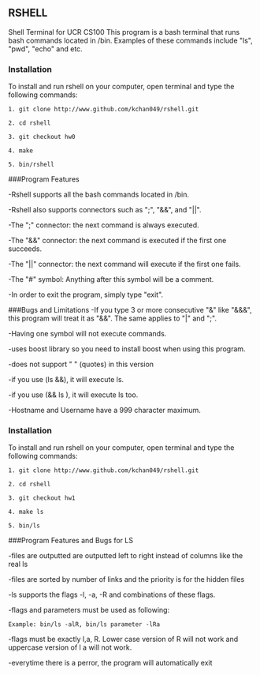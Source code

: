 
## RSHELL 
Shell Terminal for UCR CS100
This program is a bash terminal that runs bash commands located in /bin. Examples of these commands include "ls", "pwd", "echo" and etc. 
### Installation
To install and run rshell on your computer, open terminal and type the following commands:

```
1. git clone http://www.github.com/kchan049/rshell.git

2. cd rshell

3. git checkout hw0

4. make

5. bin/rshell
```

###Program Features

-Rshell supports all the bash commands located in /bin.

-Rshell also supports connectors such as ";", "&&", and "||".

-The ";" connector: the next command is always executed.

-The "&&" connector: the next command is executed if the first one succeeds.

-The "||" connector: the next command will execute if the first one fails.

-The "#" symbol: Anything after this symbol will be a comment.

-In order to exit the program, simply type "exit".

###Bugs and Limitations
-If you type 3 or more consecutive "&" like "&&&", this program will treat it as "&&". The same applies to "|" and ";". 

-Having one symbol will not execute commands.

-uses boost library so you need to install boost when using this program.

-does not support " " (quotes) in this version

-if you use (ls &&), it will execute ls.

-if you use (&& ls ), it will execute ls too.

-Hostname and Username have a 999 character maximum.
 
### Installation
To install and run rshell on your computer, open terminal and type the following commands:

```
1. git clone http://www.github.com/kchan049/rshell.git

2. cd rshell

3. git checkout hw1

4. make ls

5. bin/ls
```
###Program Features and Bugs for LS

-files are outputted are outputted left to right instead of columns like the real ls

-files are sorted by number of links and the priority is for the hidden files

-ls supports the flags -l, -a, -R and combinations of these flags. 

-flags and parameters must be used as following:

``` 
Example: bin/ls -alR, bin/ls parameter -lRa
```

-flags must be exactly l,a, R. Lower case version of R will not work and uppercase version of l a will not work.

-everytime there is a perror, the program will automatically exit
